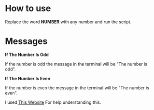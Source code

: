 # How to use

Replace the word **NUMBER** with any number and run the script.

# Messages

**If The Number Is Odd**

If the number is odd the message in the terminal will be "The number is odd".

**If The Number Is Even**

If the number is even the message in the terminal will be "The number is even".


I used [This Website](https://www.programiz.com/javascript/examples/even-odd#:~:text=In%20the%20above%20program%2C%20number,Hence%2C%20the%20number%20is%20odd.) For help understanding this.

